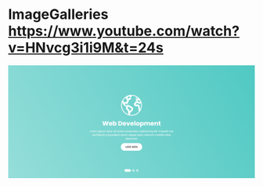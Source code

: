 # ImageGalleries  https://www.youtube.com/watch?v=HNvcg3i1i9M&t=24s
<p align="center">
  <img src="preview.png" alt="preview del proyecto" max-width="1600">
</p>